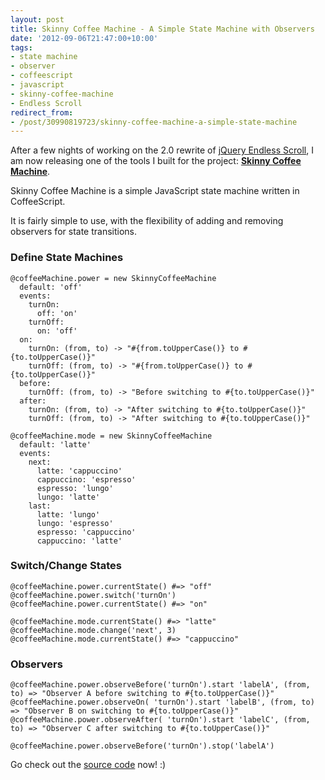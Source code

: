 ```yaml
---
layout: post
title: Skinny Coffee Machine - A Simple State Machine with Observers
date: '2012-09-06T21:47:00+10:00'
tags:
- state machine
- observer
- coffeescript
- javascript
- skinny-coffee-machine
- Endless Scroll
redirect_from:
- /post/30990819723/skinny-coffee-machine-a-simple-state-machine
---
```

After a few nights of working on the 2.0 rewrite of [jQuery Endless Scroll](https://github.com/fredwu/jquery-endless-scroll), I am now releasing one of the tools I built for the project: **[Skinny Coffee Machine](https://github.com/fredwu/skinny-coffee-machine)**.

Skinny Coffee Machine is a simple JavaScript state machine written in CoffeeScript.

It is fairly simple to use, with the flexibility of adding and removing observers for state transitions.

### Define State Machines

    @coffeeMachine.power = new SkinnyCoffeeMachine
      default: 'off'
      events:
        turnOn:
          off: 'on'
        turnOff:
          on: 'off'
      on:
        turnOn: (from, to) -> "#{from.toUpperCase()} to #{to.toUpperCase()}"
        turnOff: (from, to) -> "#{from.toUpperCase()} to #{to.toUpperCase()}"
      before:
        turnOff: (from, to) -> "Before switching to #{to.toUpperCase()}"
      after:
        turnOn: (from, to) -> "After switching to #{to.toUpperCase()}"
        turnOff: (from, to) -> "After switching to #{to.toUpperCase()}"

    @coffeeMachine.mode = new SkinnyCoffeeMachine
      default: 'latte'
      events:
        next:
          latte: 'cappuccino'
          cappuccino: 'espresso'
          espresso: 'lungo'
          lungo: 'latte'
        last:
          latte: 'lungo'
          lungo: 'espresso'
          espresso: 'cappuccino'
          cappuccino: 'latte'

### Switch/Change States

    @coffeeMachine.power.currentState() #=> "off"
    @coffeeMachine.power.switch('turnOn')
    @coffeeMachine.power.currentState() #=> "on"

    @coffeeMachine.mode.currentState() #=> "latte"
    @coffeeMachine.mode.change('next', 3)
    @coffeeMachine.mode.currentState() #=> "cappuccino"

### Observers

    @coffeeMachine.power.observeBefore('turnOn').start 'labelA', (from, to) => "Observer A before switching to #{to.toUpperCase()}"
    @coffeeMachine.power.observeOn( 'turnOn').start 'labelB', (from, to) => "Observer B on switching to #{to.toUpperCase()}"
    @coffeeMachine.power.observeAfter( 'turnOn').start 'labelC', (from, to) => "Observer C after switching to #{to.toUpperCase()}"

    @coffeeMachine.power.observeBefore('turnOn').stop('labelA')

Go check out the [source code](https://github.com/fredwu/skinny-coffee-machine) now! :)

